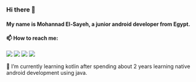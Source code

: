 ### Hi there 👋
#### My name is Mohannad El-Sayeh, a junior android developer from Egypt.
#### 📫 How to reach me:

[<img src="https://f.top4top.io/p_1947ak3931.png">](https://www.facebook.com/M.Saaye7/)
[<img src="https://b.top4top.io/p_1947o25c71.png">](https://twitter.com/Saaye7)
[<img src="https://a.top4top.io/p_1947o9vl11.png">](https://www.linkedin.com/in/mohannad-el-sayeh/)
[<img src="https://f.top4top.io/p_1947dbl8o1.png">](https://www.instagram.com/mohannadelsayeh/)


🌱 I’m currently learning kotlin after spending about 2 years learning native android development using java.

<!--
**mohannadelsayeh/mohannadelsayeh** is a ✨ _special_ ✨ repository because its `README.md` (this file) appears on your GitHub profile.

Here are some ideas to get you started:

- 🔭 I’m currently working on ...
- 🌱 I’m currently learning ...
- 👯 I’m looking to collaborate on ...
- 🤔 I’m looking for help with ...
- 💬 Ask me about ...
-  ...
- 😄 Pronouns: ...
- ⚡ Fun fact: ...
-->
